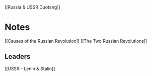 [[Russia & USSR Duotang]]

# Notes

[[Causes of the Russian Revolution]]
[[The Two Russian Revolutions]]

## Leaders

[[USSR - Lenin & Stalin]]
